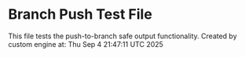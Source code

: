 # Branch Push Test File
This file tests the push-to-branch safe output functionality.
Created by custom engine at: Thu Sep  4 21:47:11 UTC 2025
